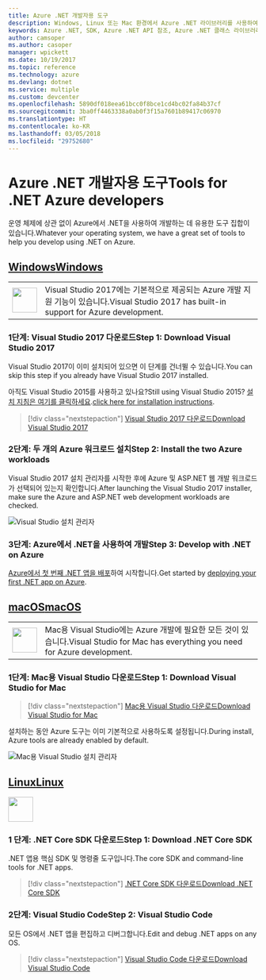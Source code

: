 ```yaml
---
title: Azure .NET 개발자용 도구
description: Windows, Linux 또는 Mac 환경에서 Azure .NET 라이브러리를 사용하여 시작하는 도구를 가져옵니다.
keywords: Azure .NET, SDK, Azure .NET API 참조, Azure .NET 클래스 라이브러리
author: camsoper
ms.author: casoper
manager: wpickett
ms.date: 10/19/2017
ms.topic: reference
ms.technology: azure
ms.devlang: dotnet
ms.service: multiple
ms.custom: devcenter
ms.openlocfilehash: 5890df018eea61bcc0f8bce1cd4bc02fa84b37cf
ms.sourcegitcommit: 3ba0ff4463338a0ab0f3f15a7601b89417c06970
ms.translationtype: HT
ms.contentlocale: ko-KR
ms.lasthandoff: 03/05/2018
ms.locfileid: "29752680"
---
```

# <a name="tools-for-net-azure-developers"></a><span data-ttu-id="ad8a5-104">Azure .NET 개발자용 도구</span><span class="sxs-lookup"><span data-stu-id="ad8a5-104">Tools for .NET Azure developers</span></span>

<span data-ttu-id="ad8a5-105">운영 체제에 상관 없이 Azure에서 .NET을 사용하여 개발하는 데 유용한 도구 집합이 있습니다.</span><span class="sxs-lookup"><span data-stu-id="ad8a5-105">Whatever your operating system, we have a great set of tools to help you develop using .NET on Azure.</span></span>

## <a name="windowstabwindows"></a>[<span data-ttu-id="ad8a5-106">Windows</span><span class="sxs-lookup"><span data-stu-id="ad8a5-106">Windows</span></span>](#tab/windows)

<table>
  <tr>
    <td width="50">
        <img src="https://docs.microsoft.com/en-us/media/logos/logo_vs-ide.svg" width="50" height="50"></img>
    </td>
    <td>
<span data-ttu-id="ad8a5-107">Visual Studio 2017에는 기본적으로 제공되는 Azure 개발 지원 기능이 있습니다.</span><span class="sxs-lookup"><span data-stu-id="ad8a5-107">Visual Studio 2017 has built-in support for Azure development.</span></span>
    </td>
  </tr>
</table>

### <a name="step-1-download-visual-studio-2017"></a><span data-ttu-id="ad8a5-108">1단계: Visual Studio 2017 다운로드</span><span class="sxs-lookup"><span data-stu-id="ad8a5-108">Step 1: Download Visual Studio 2017</span></span>

<span data-ttu-id="ad8a5-109">Visual Studio 2017이 이미 설치되어 있으면 이 단계를 건너뛸 수 있습니다.</span><span class="sxs-lookup"><span data-stu-id="ad8a5-109">You can skip this step if you already have Visual Studio 2017 installed.</span></span>

<span data-ttu-id="ad8a5-110">아직도 Visual Studio 2015를 사용하고 있나요?</span><span class="sxs-lookup"><span data-stu-id="ad8a5-110">Still using Visual Studio 2015?</span></span>  <span data-ttu-id="ad8a5-111">[설치 지침은 여기를 클릭하세요](dotnet-sdk-vs2015-install.md).</span><span class="sxs-lookup"><span data-stu-id="ad8a5-111">[click here for installation instructions](dotnet-sdk-vs2015-install.md).</span></span>

> [!div class="nextstepaction"]
> [<span data-ttu-id="ad8a5-112">Visual Studio 2017 다운로드</span><span class="sxs-lookup"><span data-stu-id="ad8a5-112">Download Visual Studio 2017</span></span>](https://www.visualstudio.com/downloads/)


### <a name="step-2-install-the-two-azure-workloads"></a><span data-ttu-id="ad8a5-113">2단계: 두 개의 Azure 워크로드 설치</span><span class="sxs-lookup"><span data-stu-id="ad8a5-113">Step 2: Install the two Azure workloads</span></span>

<span data-ttu-id="ad8a5-114">Visual Studio 2017 설치 관리자를 시작한 후에 Azure 및 ASP.NET 웹 개발 워크로드가 선택되어 있는지 확인합니다.</span><span class="sxs-lookup"><span data-stu-id="ad8a5-114">After launching the Visual Studio 2017 installer, make sure the Azure and ASP.NET web development workloads are checked.</span></span>

![Visual Studio 설치 관리자](media/dotnet-tools/azure-workloads.png)

### <a name="step-3-develop-with-net-on-azure"></a><span data-ttu-id="ad8a5-116">3단계: Azure에서 .NET을 사용하여 개발</span><span class="sxs-lookup"><span data-stu-id="ad8a5-116">Step 3: Develop with .NET on Azure</span></span>

<span data-ttu-id="ad8a5-117">[Azure에서 첫 번째 .NET 앱을 배포](https://docs.microsoft.com/azure/app-service-web/app-service-web-get-started-dotnet)하여 시작합니다.</span><span class="sxs-lookup"><span data-stu-id="ad8a5-117">Get started by [deploying your first .NET app on Azure](https://docs.microsoft.com/azure/app-service-web/app-service-web-get-started-dotnet).</span></span>


## <a name="macostabmacos"></a>[<span data-ttu-id="ad8a5-118">macOS</span><span class="sxs-lookup"><span data-stu-id="ad8a5-118">macOS</span></span>](#tab/macos)
<table>
  <tr>
    <td width="50">
        <img src="https://docs.microsoft.com/en-us/media/logos/logo_vs-mac.svg" width="50" height="50"></img>
    </td>
    <td>
<span data-ttu-id="ad8a5-119">Mac용 Visual Studio에는 Azure 개발에 필요한 모든 것이 있습니다.</span><span class="sxs-lookup"><span data-stu-id="ad8a5-119">Visual Studio for Mac has everything you need for Azure development.</span></span>
    </td>
  </tr>
</table>


### <a name="step-1-download-visual-studio-for-mac"></a><span data-ttu-id="ad8a5-120">1단계: Mac용 Visual Studio 다운로드</span><span class="sxs-lookup"><span data-stu-id="ad8a5-120">Step 1: Download Visual Studio for Mac</span></span>

> [!div class="nextstepaction"]
> [<span data-ttu-id="ad8a5-121">Mac용 Visual Studio 다운로드</span><span class="sxs-lookup"><span data-stu-id="ad8a5-121">Download Visual Studio for Mac</span></span>](https://www.visualstudio.com/vs/visual-studio-mac/)

<span data-ttu-id="ad8a5-122">설치하는 동안 Azure 도구는 이미 기본적으로 사용하도록 설정됩니다.</span><span class="sxs-lookup"><span data-stu-id="ad8a5-122">During install, Azure tools are already enabled by default.</span></span>

![Mac용 Visual Studio 설치 관리자](media/dotnet-tools/azure-vsmac.png)

## <a name="linuxtablinux"></a>[<span data-ttu-id="ad8a5-124">Linux</span><span class="sxs-lookup"><span data-stu-id="ad8a5-124">Linux</span></span>](#tab/linux)

<img src="https://docs.microsoft.com/en-us/visualstudio/products/images/vs-code.svg" width="50" height="50"></img>

### <a name="step-1-download-net-core-sdk"></a><span data-ttu-id="ad8a5-125">1 단계: .NET Core SDK 다운로드</span><span class="sxs-lookup"><span data-stu-id="ad8a5-125">Step 1: Download .NET Core SDK</span></span>

<span data-ttu-id="ad8a5-126">.NET 앱용 핵심 SDK 및 명령줄 도구입니다.</span><span class="sxs-lookup"><span data-stu-id="ad8a5-126">The core SDK and command-line tools for .NET apps.</span></span>

> [!div class="nextstepaction"]
> [<span data-ttu-id="ad8a5-127">.NET Core SDK 다운로드</span><span class="sxs-lookup"><span data-stu-id="ad8a5-127">Download .NET Core SDK</span></span>](https://www.microsoft.com/net/core)

### <a name="step-2-visual-studio-code"></a><span data-ttu-id="ad8a5-128">2단계: Visual Studio Code</span><span class="sxs-lookup"><span data-stu-id="ad8a5-128">Step 2: Visual Studio Code</span></span>

<span data-ttu-id="ad8a5-129">모든 OS에서 .NET 앱을 편집하고 디버그합니다.</span><span class="sxs-lookup"><span data-stu-id="ad8a5-129">Edit and debug .NET apps on any OS.</span></span>

> [!div class="nextstepaction"]
> [<span data-ttu-id="ad8a5-130">Visual Studio Code 다운로드</span><span class="sxs-lookup"><span data-stu-id="ad8a5-130">Download Visual Studio Code</span></span>](https://code.visualstudio.com)